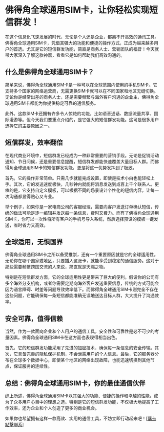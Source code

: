 # 佛得角全球通用SIM卡，让你轻松实现短信群发！

在这个信息化飞速发展的时代，无论是个人还是企业，都离不开高效的通讯工具。佛得角全球通用SIM卡，凭借其强大的功能和便捷的操作方式，正成为越来越多用户的首选。尤其是它的短信群发功能，简直是商务人士、营销团队的福音！今天就带大家深入了解这款神器，看看它是如何帮助我们高效沟通的。

## 什么是佛得角全球通用SIM卡？

简单来说，佛得角全球通用SIM卡是一种可以在全球范围内使用的手机SIM卡。它支持多个国家的网络运营商，无需更换SIM卡就可以在不同国家和地区无缝切换。无论你是经常出差的商务人士，还是需要频繁与海外客户沟通的企业主，佛得角全球通用SIM卡都能为你提供稳定可靠的通信服务。

此外，这款SIM卡还拥有许多令人惊艳的功能，比如语音通话、数据流量共享、国际漫游等。但今天我们要重点介绍的，是它强大的短信群发功能。这可是很多用户选择它的主要原因之一。

## 短信群发，效率翻倍

在现代商业环境中，短信群发已经成为一种非常重要的营销手段。无论是促销活动通知、节日问候，还是重要信息提醒，短信群发都能快速覆盖大量目标人群。而佛得角全球通用SIM卡的短信群发功能，更是将这一优势发挥到了极致。

首先，它的操作非常简单。只需几步就能完成设置，即使是技术小白也能轻松上手。其次，它的发送速度极快，几秒钟内就能将消息发送到成百上千个联系人。更棒的是，它支持自定义模板，可以根据不同的场景设计个性化的短信内容，让每一次沟通都显得贴心又专业。

举个例子，如果你是一家电商公司的客服经理，需要向客户发送订单确认短信，传统的做法可能是逐一编辑并发送每一条信息，费时又费力。而有了佛得角全球通用SIM卡，你可以一次性将所有客户的手机号导入系统，然后选择预设的模板一键发送，省时省力又高效。

## 全球适用，无惧国界

佛得角全球通用SIM卡之所以备受推崇，还有一个重要原因就是它的全球适用性。无论你在哪个国家或地区，只要插入这张卡，就能享受到稳定的通信服务。这对于那些需要频繁跨国交流的人来说，简直就是天赐之物。

特别是在短信群发方面，它的全球适用性更是带来了巨大的便利。假设你的公司有多个海外分支机构，或者你需要定期向海外客户发送重要信息，传统的方式可能会因为语言障碍、时差等问题导致效率低下。而佛得角全球通用SIM卡则完全不存在这些问题，它能确保每一条短信都能准确无误地送达目标人群，大大提升了沟通效率。

## 安全可靠，值得信赖

当然，作为一款面向企业和个人用户的通信工具，安全性和可靠性是必不可少的考量因素。佛得角全球通用SIM卡在这方面也表现得相当出色。

首先，它的短信群发功能采用了先进的加密技术，确保每一条信息的安全传输。其次，它具备完善的隐私保护机制，不会泄露用户的个人信息。最后，它的服务器分布在全球多个数据中心，即使某个地区的网络出现故障，也能迅速切换到其他节点，保证服务的连续性。

## 总结：佛得角全球通用SIM卡，你的最佳通信伙伴

综上所述，佛得角全球通用SIM卡以其强大的功能、便捷的操作和卓越的性能，成为了众多用户心目中的理想之选。特别是它的短信群发功能，不仅极大地提高了工作效率，还为企业和个人创造了更多的商业机会。

如果你也希望拥有这样一款高效、实用的通信工具，不妨立即行动起来吧！[[購卡點擊聯系](https://t.me/s/esim1088)]